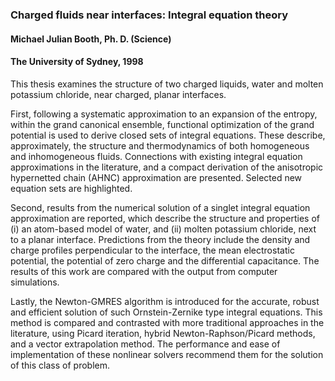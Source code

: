 ### Charged fluids near interfaces: Integral equation theory

#### Michael Julian Booth, Ph. D. (Science)

#### The University of Sydney, 1998

<!-- Supervisor: G. B. Bacskay

Associate Supervisors: A. D. J. Haymet and C. Macaskill -->

This thesis examines the structure of two charged liquids, water and molten
potassium chloride, near charged, planar interfaces. 

First, following a systematic approximation to an expansion of the entropy, within the grand canonical ensemble, functional optimization of the grand potential is used to derive closed sets of integral equations. These describe, approximately, the structure and thermodynamics of both homogeneous and inhomogeneous fluids. Connections with existing integral equation approximations
in the literature, and a compact derivation of the anisotropic hypernetted chain (AHNC)
approximation are presented. Selected new equation sets are highlighted.

Second, results from the numerical solution of a singlet integral equation approximation are reported, which describe the structure and properties of (i) an atom-based model of water, and (ii) molten potassium chloride, next to a planar interface.
Predictions from the theory include the density and charge profiles perpendicular to
the interface, the mean electrostatic potential, the potential of zero charge and the
differential capacitance. The results of this work are compared with the output from
computer simulations.

Lastly, the Newton-GMRES algorithm is introduced for the accurate, robust
and efficient solution of such Ornstein-Zernike type integral equations. This method is
compared and contrasted with more traditional approaches in the literature, using Picard
iteration, hybrid Newton-Raphson/Picard methods, and a vector extrapolation method.
The performance and ease of implementation of these nonlinear solvers recommend them
for the solution of this class of problem.